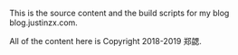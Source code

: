 

This is the source content and the build scripts for my blog blog.justinzx.com.

All of the content here is Copyright 2018-2019 郑勰.
